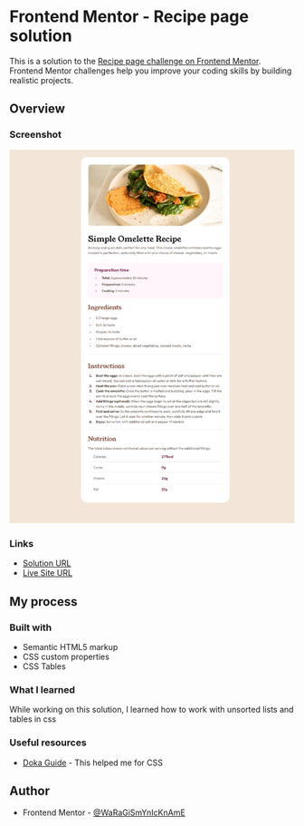 # Frontend Mentor - Recipe page solution

This is a solution to the [Recipe page challenge on Frontend Mentor](https://www.frontendmentor.io/challenges/recipe-page-KiTsR8QQKm). Frontend Mentor challenges help you improve your coding skills by building realistic projects.

## Overview

### Screenshot

![](./screenshot.png)

### Links

-   [Solution URL](https://your-solution-url.com)
-   [Live Site URL](https://your-live-site-url.com)

## My process

### Built with

-   Semantic HTML5 markup
-   CSS custom properties
-   CSS Tables

### What I learned

While working on this solution, I learned how to work with unsorted lists and tables in css

### Useful resources

-   [Doka Guide](https://doka.guide/css/) - This helped me for CSS

## Author

-   Frontend Mentor - [@WaRaGiSmYnIcKnAmE](https://www.frontendmentor.io/profile/WaRaGiSmYnIcKnAmE)
